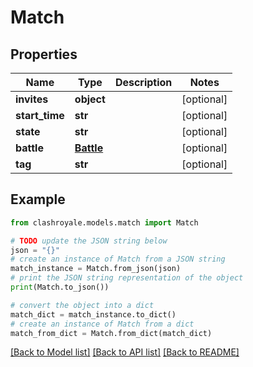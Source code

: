 # Match


## Properties

Name | Type | Description | Notes
------------ | ------------- | ------------- | -------------
**invites** | **object** |  | [optional] 
**start_time** | **str** |  | [optional] 
**state** | **str** |  | [optional] 
**battle** | [**Battle**](Battle.md) |  | [optional] 
**tag** | **str** |  | [optional] 

## Example

```python
from clashroyale.models.match import Match

# TODO update the JSON string below
json = "{}"
# create an instance of Match from a JSON string
match_instance = Match.from_json(json)
# print the JSON string representation of the object
print(Match.to_json())

# convert the object into a dict
match_dict = match_instance.to_dict()
# create an instance of Match from a dict
match_from_dict = Match.from_dict(match_dict)
```
[[Back to Model list]](../README.md#documentation-for-models) [[Back to API list]](../README.md#documentation-for-api-endpoints) [[Back to README]](../README.md)


